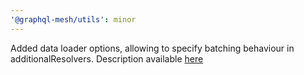 ```yaml
---
'@graphql-mesh/utils': minor
---
```


Added data loader options, allowing to specify batching behaviour in additionalResolvers.
Description available [here](https://the-guild.dev/graphql/mesh/docs/guides/extending-unified-schema)

